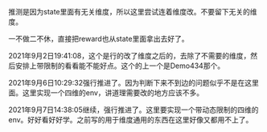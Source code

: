 推测是因为state里面有无关维度，所以这里尝试连着维度改。不要留下无关的维度。

一不做二不休，直接把reward也从state里面拿出去好了。

2021年9月2日19:41:08，这个是行的改了维度之后的，去除了不需要的维度，然后安排上带限制的看看能不能好点。这个的上一个是Demo434那个。

2021年9月6日10:29:32强行推进了。因为判断下来不到边的问题似乎不是在这里面。这里实现一个四维的env，讲道理需要改的地方应该不多。

2021年9月7日14:38:05继续，强行推进了。这里要实现一个带动态限制的四维的env。好好看好好学。之前写的用于维度通用的东西在这里好像又都用不上了。